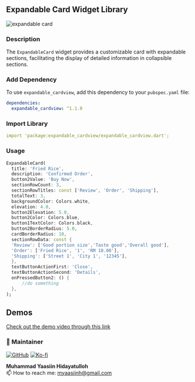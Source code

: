 ## Expandable Card Widget Library

![expandable card](https://github.com/myaasiinh/expandable_cardview/assets/54269175/0a9236db-56b2-4f73-a353-8de31cb4612a)

### Description
The `ExpandableCard` widget provides a customizable card with expandable sections, facilitating the display of detailed information in collapsible sections. 


### Add Dependency

To use `expandable_cardview`, add this dependency to your `pubspec.yaml` file:

```yaml
dependencies:
  expandable_cardview: ^1.1.0
```

### Import Library

```yaml
import 'package:expandable_cardview/expandable_cardview.dart';
```

### Usage
```dart
ExpandableCard(
  title: 'Fried Rice',
  description: 'Confirmed Order',
  button2Value: 'Buy Now',
  sectionRowCount: 3,
  sectionRowTitles: const ['Review', 'Order', 'Shipping'],
  totalText: 3,
  backgroundColor: Colors.white,
  elevation: 4.0,
  button2Elevation: 5.0,
  button2Color: Colors.blue,
  button1TextColor: Colors.black,
  button2BorderRadius: 5.0,
  cardBorderRadius: 10,
  sectionRowData: const {
  'Review': ['Good portion size','Taste good','Overall good'],
  'Order': ['Fried Rice', '1', 'RM 10.00'],
  'Shipping': ['Street 1', 'City 1', '12345'],
  },
  textButtonActionFirst: 'Close',
  textButtonActionSecond: 'Details',
  onPressedButton2: () {
      //do something
  },
);
```

## Demos


[Check out the demo video through this link](https://github.com/myaasiinh/expandable_cardview/assets/54269175/d942b65c-8236-4fa4-8b82-08a339e3c560)




### 🚧 Maintainer

[![GitHub](https://img.shields.io/badge/GitHub-Profile-blue?style=flat-square&logo=github)](https://myaasiinh.github.io)
[![Ko-fi](https://img.shields.io/badge/Ko--fi-Support-orange?style=flat-square&logo=ko-fi)](https://ko-fi.com/myaasiinh)


**Muhammad Yaasiin Hidayatulloh** <br>
📫 How to reach me: myaasiinh@gmail.com


[pubdev]: https://pub.dev/packages/expandable_cardview
[web flutter]: https://flutter.dev
[github account]: https://myaasiinh.github.io
[Ko-fi account]: https://ko-fi.com/myaasiinh


